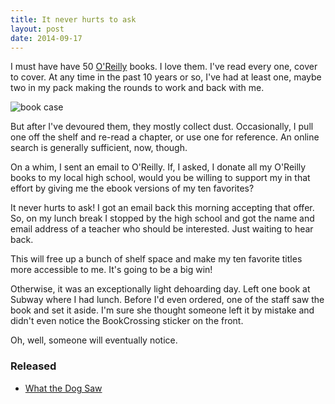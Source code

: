 ```yaml
---
title: It never hurts to ask
layout: post
date: 2014-09-17
---
```


I must have have 50 [O'Reilly][1] books. I love them. I've read every
one, cover to cover. At any time in the past 10 years or so, I've had at
least one, maybe two in my pack making the rounds to work and back with
me.

![book case](https://farm4.staticflickr.com/3890/15253617872_e9af3b6523_z.jpg)

But after I've devoured them, they mostly collect dust. Occasionally, I
pull one off the shelf and re-read a chapter, or use one for reference.
An online search is generally sufficient, now, though.

On a whim, I sent an email to O'Reilly. If, I asked, I donate all my
O'Reilly books to my local high school, would you be willing to support
my in that effort by giving me the ebook versions of my ten favorites?

It never hurts to ask! I got an email back this morning accepting that
offer. So, on my lunch break I stopped by the high school and got the
name and email address of a teacher who should be interested. Just
waiting to hear back.

This will free up a bunch of shelf space and make my ten favorite titles
more accessible to me. It's going to be a big win!

Otherwise, it was an exceptionally light dehoarding day. Left one book at
Subway where I had lunch. Before I'd even ordered, one of the staff saw
the book and set it aside. I'm sure she thought someone left it by
mistake and didn't even notice the BookCrossing sticker on the front.

Oh, well, someone will eventually notice.

### Released
- [What the Dog Saw][2]

[1]: http://oreilly.com
[2]: http://www.bookcrossing.com/journal/12859589/
